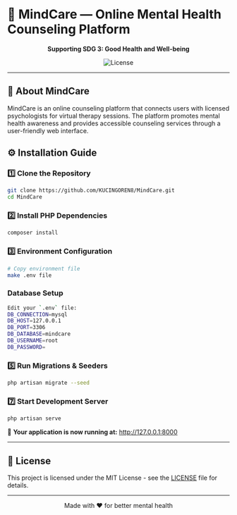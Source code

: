 # 🧠 MindCare — Online Mental Health Counseling Platform

<p align="center">
  <strong>Supporting SDG 3: Good Health and Well-being</strong>
</p>

<p align="center">
  <img src="https://img.shields.io/badge/License-MIT-green" alt="License"/>
</p>

---

## 📖 About MindCare

MindCare is an online counseling platform that connects users with licensed psychologists for virtual therapy sessions. The platform promotes mental health awareness and provides accessible counseling services through a user-friendly web interface.

## ⚙️ Installation Guide

### 1️⃣ Clone the Repository
```bash
git clone https://github.com/KUCINGOREN8/MindCare.git
cd MindCare
```

### 2️⃣ Install PHP Dependencies
```bash
composer install
```

### 3️⃣ Environment Configuration
```bash
# Copy environment file
make .env file
```
### Database Setup
```bash
Edit your `.env` file:
DB_CONNECTION=mysql
DB_HOST=127.0.0.1
DB_PORT=3306
DB_DATABASE=mindcare
DB_USERNAME=root
DB_PASSWORD=
```

### 5️⃣ Run Migrations & Seeders
```bash
php artisan migrate --seed
```

### 7️⃣ Start Development Server
```bash
php artisan serve
```

🎉 **Your application is now running at:** http://127.0.0.1:8000

---
## 📄 License

This project is licensed under the MIT License - see the [LICENSE](LICENSE) file for details.

---

<p align="center">Made with ❤️ for better mental health</p>
